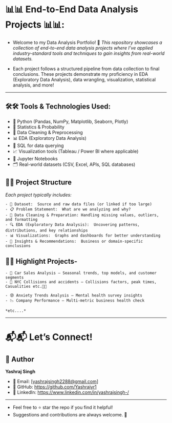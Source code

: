 # 📊📊 End-to-End Data Analysis Projects 📊📊:

- Welcome to my Data Analysis Portfolio! 🚀
  *This repository showcases a collection of end-to-end data analysis projects where I’ve applied industry-standard tools and techniques to gain insights from real-world datasets.*

- Each project follows a structured pipeline from data collection to final conclusions. 
These projects demonstrate my proficiency in EDA (Exploratory Data Analysis), data wrangling, visualization, statistical analysis, and more!

---

## 🛠️🛠️ Tools & Technologies Used:

  - 🐍 Python (Pandas, NumPy, Matplotlib, Seaborn, Plotly)
  - 🧮 Statistics & Probability
  - 🧹 Data Cleaning & Preprocessing
  - 📊 EDA (Exploratory Data Analysis)
  - 🧾 SQL for data querying
  - 📈 Visualization tools (Tableau / Power BI where applicable)
  - 💾 Jupyter Notebooks
  - 🗂️ Real-world datasets (CSV, Excel, APIs, SQL databases)


## 📂📂 Project Structure
  *Each project typically includes:*

    - 📁 Dataset:  Source and raw data files (or linked if too large)
    - 📋 Problem Statement:  What are we analyzing and why?
    - 🧹 Data Cleaning & Preparation: Handling missing values, outliers, and formatting
    - 🔍 EDA (Exploratory Data Analysis):  Uncovering patterns, distributions, and key relationships
    - 📊 Visualizations:  Graphs and dashboards for better understanding
    - 📌 Insights & Recommendations:  Business or domain-specific conclusions

                                            
## 📌📌 Highlight Projects-
    - 🏪 Car Sales Analysis – Seasonal trends, top models, and customer segments
    - 🚗 NYC Collisions and accidents – Collisions factors, peak times, Casualities etc.🚗🚗

    - 😰 Anxiety Trends Analysis – Mental health survey insights
    - 📉 Company Performance – Multi-metric business health check
    
    *etc....*

---                                            
# 📬📬 Let’s Connect!
## 👤 Author
**Yashraj Singh**
- 📧 Email: [yashrajsingh2288@gmail.com]
- 🐙 GitHub: https://github.com/Yashrajyr1
- 💼 LinkedIn: https://www.linkedin.com/in/yashrajsingh-/

---
- Feel free to ⭐ star the repo if you find it helpful!
- Suggestions and contributions are always welcome. 🙌
